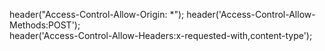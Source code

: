 
header("Access-Control-Allow-Origin: *");
header('Access-Control-Allow-Methods:POST');  
header('Access-Control-Allow-Headers:x-requested-with,content-type'); 
